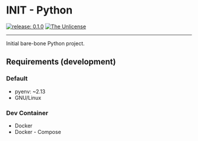 # INIT - Python

[![release: 0.1.0](https://img.shields.io/badge/rel-0.1.0-blue.svg?style=flat-square)](https://github.com/artdotlis/INITpy)
[![The Unlicense](https://img.shields.io/badge/License-Unlicense-brightgreen.svg?style=flat-square)](https://choosealicense.com/licenses/unlicense/)

---

Initial bare-bone Python project.

## Requirements (development)

### Default

-   pyenv: ~2.13
-   GNU/Linux

### Dev Container

-   Docker
-   Docker - Compose
